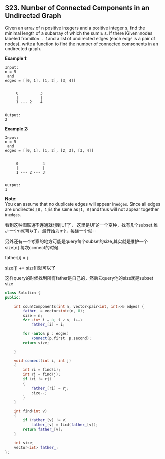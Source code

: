 ## 323. Number of Connected Components in an Undirected Graph

Given an array of n positive integers and a positive integer s, find the minimal length of a subarray of which the sum ≥ s. If there iGiven`n`nodes labeled from`0`to`n - 1`and a list of undirected edges \(each edge is a pair of nodes\), write a function to find the number of connected components in an undirected graph.

**Example 1:**

```
Input: 
n = 5
 and 
edges = [[0, 1], [1, 2], [3, 4]]


     0          3
     |          |
     1 --- 2    4 


Output: 
2
```

**Example 2:**

```
Input: 
n = 5
 and 
edges = [[0, 1], [1, 2], [2, 3], [3, 4]]


     0           4
     |           |
     1 --- 2 --- 3


Output:  
1
```

**Note:**  
You can assume that no duplicate edges will appear in`edges`. Since all edges are undirected,`[0, 1]`is the same as`[1, 0]`and thus will not appear together in`edges`.

看到这种图联通不连通就想到UF了， 这里是UF的一个变种，找有几个subset.维护一个n就可以了，最开始为n个，每连一个就--



另外还有一个考察的地方可能是query每个subset的size,其实就是维护一个size\[n\] 每次connect的时候

father\[i\] = j

size\[j\] += size\[i\]就可以了

这样query的时候找到所有father是自己的，然后去query他的size就是subset size

```cpp
class Solution {
public:

    int countComponents(int n, vector<pair<int, int>>& edges) {
        father_ = vector<int>(n, 0);
        size = n;
        for (int i = 0; i < n; i++)
            father_[i] = i;

        for (auto& p : edges)
            connect(p.first, p.second);
        return size;

    }

    void connect(int i, int j)
    {
        int ri = find(i);
        int rj = find(j);
        if (ri != rj)
        {
            father_[ri] = rj;
            size--;
        }
    }

    int find(int v)
    {
        if (father_[v] != v)
            father_[v] = find(father_[v]);
        return father_[v];
    }

    int size;
    vector<int> father_;
};
```




